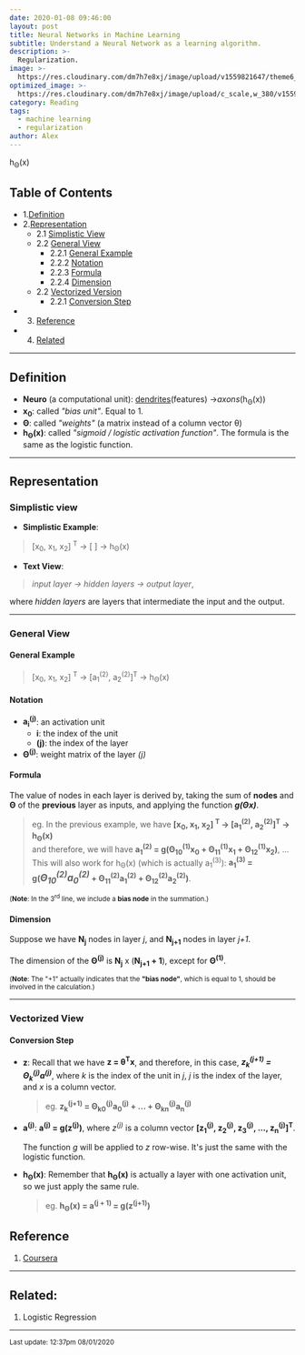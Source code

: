 ```yaml
---
date: 2020-01-08 09:46:00
layout: post
title: Neural Networks in Machine Learning
subtitle: Understand a Neural Network as a learning algorithm.
description: >-
  Regularization.
image: >-
  https://res.cloudinary.com/dm7h7e8xj/image/upload/v1559821647/theme6_qeeojf.jpg
optimized_image: >-
  https://res.cloudinary.com/dm7h7e8xj/image/upload/c_scale,w_380/v1559821647/theme6_qeeojf.jpg
category: Reading
tags:
  - machine learning
  - regularization
author: Alex
---
```

h<sub>Θ</sub>(x)

## Table of Contents
- 1.[Definition](#definition)
- 2.[Representation](#representation)
  - 2.1 [Simplistic View](#simplistic-view)
  - 2.2 [General View](#general-view)
    - 2.2.1 [General Example](#general-exampe)
    - 2.2.2 [Notation](#notation)
    - 2.2.3 [Formula](#formula)
    - 2.2.4 [Dimension](#dimension)
  - 2.2 [Vectorized Version](#vectorized-version)
    - 2.2.1 [Conversion Step](#conversion-step)
- 3. [Reference](#reference)
- 4. [Related](#related)
***

## Definition
* **Neuro** (a computational unit): [dendrites](https://www.wisegeek.com/what-are-dendrites.htm#didyouknowout)(features) →_axons_(h<sub>Θ</sub>(x))
* **x<sub>0</sub>**: called _"bias unit"_. Equal to 1.
* **Θ**: called _"weights"_ (a matrix instead of a column vector &theta;)
* **h<sub>Θ</sub>(x)**: called _"sigmoid / logistic activation function"_. The formula is the same as the logistic function.

***

## Representation

### Simplistic view
* **Simplistic Example**:
> [x<sub>0</sub>, x<sub>1</sub>, x<sub>2</sub>] <sup>T</sup> → [ ]  → h<sub>Θ</sub>(x)<br/>

* **Text View**:
>_input layer →  hidden layers → output layer_,

 where _hidden layers_ are layers that intermediate the input and the output.

***

### General View
#### General Example
> [x<sub>0</sub>, x<sub>1</sub>, x<sub>2</sub>] <sup>T</sup> → [a<sub>1</sub><sup>(2)</sup>, a<sub>2</sub><sup>(2)</sup>]<sup>T</sup>  → h<sub>Θ</sub>(x)<br/>

#### Notation
  * **a<sub>i</sub><sup>(j)</sup>**: an activation unit
    * **i**: the index of the unit
    * **(j)**: the index of the layer
  * **Θ<sup>(j)</sup>**: weight matrix of the layer _(j)_

#### Formula
  The value of nodes in each layer is derived by, taking the sum of **nodes** and **Θ** of the **previous** layer as inputs, and applying the function **_g(Θx)_**.

  > eg. In the previous example,  we have **[x<sub>0</sub>, x<sub>1</sub>, x<sub>2</sub>] <sup>T</sup> → [a<sub>1</sub><sup>(2)</sup>, a<sub>2</sub><sup>(2)</sup>]<sup>T</sup>  → h<sub>Θ</sub>(x)**<br/>
  and therefore, we will have **a<sub>1</sub><sup>(2)</sup> = g(Θ<sub>10</sub><sup>(1)</sup>x<sub>0</sub> + Θ<sub>11</sub><sup>(1)</sup>x<sub>1</sub> + Θ<sub>12</sub><sup>(1)</sup>x<sub>2</sub>)**, ...<br/>
  This will also work for h<sub>Θ</sub>(x) (which is actually a<sub>1</sub><sup>(3)</sup>): **a<sub>1</sub><sup>(3)</sup> = g(<big>*Θ<sub>10</sub><sup>(2)</sup>a<sub>0</sub><sup>(2)</sup>*</big> + Θ<sub>11</sub><sup>(2)</sup>a<sub>1</sub><sup>(2)</sup> + Θ<sub>12</sub><sup>(2)</sup>a<sub>2</sub><sup>(2)</sup>)**.

  <small>(**Note**: In the 3<sup>rd</sup> line, we include a **bias node** in the summation.)</small>

#### Dimension
  Suppose we have **N<sub>j</sub>** nodes in layer _j_, and **N<sub>j+1</sub>** nodes in layer _j+1_.

  The dimension of the **Θ<sup>(j)</sup>** is **N<sub>j</sub>** x (**N<sub>j+1</sub> + 1**), except for **Θ<sup>(1)</sup>**.

   <small>(**Note**: The "+1" actually indicates that the **"bias node"**, which is equal to 1, should be involved in the calculation.)</small>

***

### Vectorized View

#### Conversion Step

* **z**: Recall that we have __z = &theta;<sup>T</sup>x__, and therefore, in this case, **_z<sub>k</sub><sup>(j+1)</sup> = Θ<sub>k</sub><sup>(j)</sup>a<sup>(j)</sup>_**, where _k_ is the index of the unit in _j_, _j_ is the index of the layer, and _x_ is a column vector.

  > eg. **z<sub>k</sub><sup>(j+1)</sup> = Θ<sub>k0</sub><sup>(j)</sup>a<sub>0</sub><sup>(j)</sup> + ... + Θ<sub>kn</sub><sup>(j)</sup>a<sub>n</sub><sup>(j)</sup>**

* **a<sup>(j)</sup>**: **a<sup>(j)</sup> = g(z<sup>(j)</sup>)**, where *z<sup>(j)</sup>* is a column vector **[z<sub>1</sub><sup>(j)</sup>, z<sub>2</sub><sup>(j)</sup>, z<sub>3</sub><sup>(j)</sup>, ..., z<sub>n</sub><sup>(j)</sup>]<sup>T<sup>**.

  The function _g_ will be applied to _z_ row-wise. It's just the same with the logistic function.

* **h<sub>Θ</sub>(x)**: Remember that **h<sub>Θ</sub>(x)** is actually a layer with one activation unit, so we just apply the same rule.

  > eg. **h<sub>Θ</sub>(x) = a<sup>(j + 1) </sup> = g(z<sup>(j+1)</sup>)**

## Reference
1. [Coursera](https://www.coursera.org/learn/machine-learning/home/week/4)

***

## Related:

1. Logistic Regression

***

<small>Last update: 12:37pm 08/01/2020</small>
